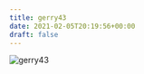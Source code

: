 ```yaml
---
title: gerry43
date: 2021-02-05T20:19:56+00:00
draft: false
---
```


![gerry43](/images/2016a.jpg)

